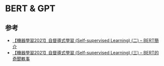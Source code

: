 # BERT & GPT

## 参考

* [【機器學習2021】自督導式學習 (Self-supervised Learning) (二) – BERT簡介](https://www.youtube.com/watch?v=gmsMY5kc-zw&list=PLJV_el3uVTsMhtt7_Y6sgTHGHp1Vb2P2J&index=19)
* [【機器學習2021】自督導式學習 (Self-supervised Learning) (三) – BERT的奇聞軼事](https://www.youtube.com/watch?v=gmsMY5kc-zw&list=PLJV_el3uVTsMhtt7_Y6sgTHGHp1Vb2P2J&index=20)
